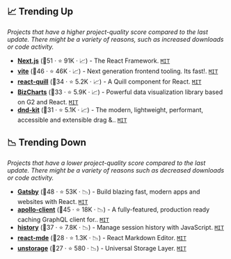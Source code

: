 ## 📈 Trending Up

_Projects that have a higher project-quality score compared to the last update. There might be a variety of reasons, such as increased downloads or code activity._

- <b><a href="https://github.com/vercel/next.js">Next.js</a></b> (🥇51 ·  ⭐ 91K · 📈) - The React Framework. <code><a href="http://bit.ly/34MBwT8">MIT</a></code>
- <b><a href="https://github.com/vitejs/vite">vite</a></b> (🥇46 ·  ⭐ 46K · 📈) - Next generation frontend tooling. Its fast!. <code><a href="http://bit.ly/34MBwT8">MIT</a></code>
- <b><a href="https://github.com/zenoamaro/react-quill">react-quill</a></b> (🥈34 ·  ⭐ 5.2K · 📈) - A Quill component for React. <code><a href="http://bit.ly/34MBwT8">MIT</a></code>
- <b><a href="https://github.com/alibaba/BizCharts">BizCharts</a></b> (🥈33 ·  ⭐ 5.9K · 📈) - Powerful data visualization library based on G2 and React. <code><a href="http://bit.ly/34MBwT8">MIT</a></code>
- <b><a href="https://github.com/clauderic/dnd-kit">dnd-kit</a></b> (🥈31 ·  ⭐ 5.1K · 📈) - The modern, lightweight, performant, accessible and extensible drag &.. <code><a href="http://bit.ly/34MBwT8">MIT</a></code>

## 📉 Trending Down

_Projects that have a lower project-quality score compared to the last update. There might be a variety of reasons such as decreased downloads or code activity._

- <b><a href="https://github.com/gatsbyjs/gatsby">Gatsby</a></b> (🥈48 ·  ⭐ 53K · 📉) - Build blazing fast, modern apps and websites with React. <code><a href="http://bit.ly/34MBwT8">MIT</a></code>
- <b><a href="https://github.com/apollographql/apollo-client">apollo-client</a></b> (🥇45 ·  ⭐ 18K · 📉) - A fully-featured, production ready caching GraphQL client for.. <code><a href="http://bit.ly/34MBwT8">MIT</a></code>
- <b><a href="https://github.com/remix-run/history">history</a></b> (🥈37 ·  ⭐ 7.8K · 📉) - Manage session history with JavaScript. <code><a href="http://bit.ly/34MBwT8">MIT</a></code>
- <b><a href="https://github.com/andrerpena/react-mde">react-mde</a></b> (🥉28 ·  ⭐ 1.3K · 📉) - React Markdown Editor. <code><a href="http://bit.ly/34MBwT8">MIT</a></code>
- <b><a href="https://github.com/unjs/unstorage">unstorage</a></b> (🥉27 ·  ⭐ 580 · 📉) - Universal Storage Layer. <code><a href="http://bit.ly/34MBwT8">MIT</a></code>

